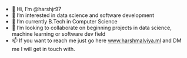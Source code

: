 - 👋 Hi, I’m @harshjr97
- 👀 I’m interested in data science and software development
- 🌱 I’m currently B.Tech in Computer Science
- 💞️ I’m looking to collaborate on beginning projects in data science, machine learning or software dev field
- 📫 If you want to reach me just go here www.harshmalviya.ml and DM me I will get in touch with.
